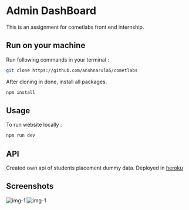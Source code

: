 # Admin DashBoard

This is an assignment for cometlabs front end internship.

## Run on your machine

Run following commands in your terminal :

```bash
git clone https://github.com/anshnarula5/cometlabs
```
After cloning in done, install all packages.
```bash
npm install
```

## Usage

To run website locally :
```bash
npm run dev
```
## API

Created own api of students placement dummy data. Deployed in <a href="https://backend-api-123.herokuapp.com/" target="_blank">heroku</a>

## Screenshots 

![img-1](https://i.ibb.co/LJ0CS4y/assignment-1.jpg)
![img-1](https://i.ibb.co/djPsfRg/assignment-2.jpg)
